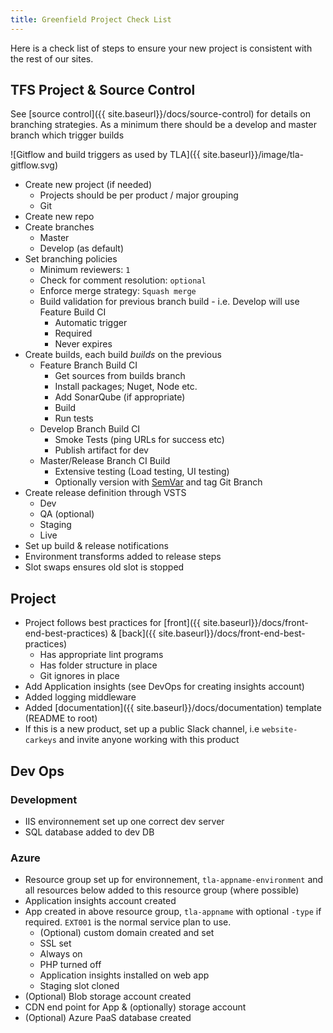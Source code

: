 ```yaml
---
title: Greenfield Project Check List
---
```


Here is a check list of steps to ensure your new project is consistent with the rest of our sites.

## TFS Project & Source Control

See [source control]({{ site.baseurl}}/docs/source-control) for details on branching strategies. As a minimum there should be a develop and master branch which trigger builds

![Gitflow and build triggers as used by TLA]({{ site.baseurl}}/image/tla-gitflow.svg)

- Create new project (if needed)
    - Projects should be per product / major grouping
    - Git
- Create new repo
- Create branches
    - Master
    - Develop (as default)
- Set branching policies
    - Minimum reviewers: `1`
    - Check for comment resolution: `optional`
    - Enforce merge strategy: `Squash merge`
    - Build validation for previous branch build - i.e. Develop will use Feature Build CI
        - Automatic trigger
        - Required
        - Never expires
- Create builds, each build _builds_ on the previous
    - Feature Branch Build CI
        - Get sources from builds branch
        - Install packages; Nuget, Node etc.
        - Add SonarQube (if appropriate)
        - Build
        - Run tests
    - Develop Branch Build CI
        - Smoke Tests (ping URLs for success etc)
        - Publish artifact for dev
    - Master/Release Branch CI Build
        - Extensive testing (Load testing, UI testing)
        - Optionally version with [SemVar](https://semver.org/) and tag Git Branch
- Create release definition through VSTS
    - Dev
    - QA (optional)
    - Staging
    - Live
- Set up build & release notifications
- Environment transforms added to release steps
- Slot swaps ensures old slot is stopped

## Project

- Project follows best practices for [front]({{ site.baseurl}}/docs/front-end-best-practices) & [back]({{ site.baseurl}}/docs/front-end-best-practices)
    -  Has appropriate lint programs
    -  Has folder structure in place
    -  Git ignores in place
-  Add Application insights (see DevOps for creating insights account)
-  Added logging middleware
-  Added [documentation]({{ site.baseurl}}/docs/documentation) template (README to root)
-  If this is a new product, set up a public Slack channel, i.e `website-carkeys` and invite anyone working with this product

## Dev Ops

### Development

- IIS environnement set up one correct dev server
- SQL database added to dev DB

### Azure

- Resource group set up for environnement, `tla-appname-environment` and all resources below added to this resource group (where possible)
- Application insights account created
- App created in above resource group, `tla-appname` with optional `-type` if required. `EXT001` is the normal service plan to use.
    - (Optional) custom domain created and set
    - SSL set
    - Always on
    - PHP turned off
    - Application insights installed on web app
    - Staging slot cloned
- (Optional) Blob storage account created
- CDN end point for App & (optionally) storage account
- (Optional) Azure PaaS database created
